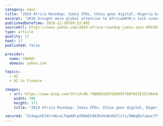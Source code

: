 ```yaml
---
category: news
title: "2019 Africa Roundup: Jumia IPOs, China goes digital, Nigeria becomes fintech capital"
excerpt: "2019 brought more global attention to Africa&#39;s tech scene than perhaps any previous year. Here’s an overview of the 2019 market events that captured attention and capped off a decade of rapid growth in African tech."
publishedDateTime: 2019-12-30T09:53:00Z
sourceUrl: https://news.yahoo.com/2019-africa-roundup-jumia-ipos-095309615.html
type: article
quality: 17
heat: 17
published: false

provider:
  name: YAHOO!
  domain: yahoo.com

topics:
  - AI
  - AI in Finance

images:
  - url: https://www.bing.com/th?id=ON.74BDD6185FEA895F789F025E15C46A4A
    width: 700
    height: 371
    title: "2019 Africa Roundup: Jumia IPOs, China goes digital, Nigeria becomes fintech capital"

secured: "3CAaguVE54C+46vuLTmp6BlqfKBmESdAZKVOuNs6U7Cifu/5N6qBa7zpws7f9PUwMoPuShjdPVwLVPG6PUCq2xuH7VjmE5wDasUEzJOxqu7k2aiqixCscas4Bx+3jOvHAma2HnqAFaAQ7SCngbkMcAo0FmHu1HbUtKPtdXCHG3is83su4keS5zp74cAMR3jc39JHKZocpl3yELcPWssCIlLzWDJW72x4B+YR7DYTERPnp3dBbXA/d9P2WpUUSb7h6P2/mqSryiyHr3nybeGW8g==;4sbP2x+3XFVpWBHICmqVfg=="
---
```


